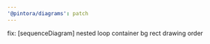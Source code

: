 ```yaml
---
'@pintora/diagrams': patch
---
```


fix: [sequenceDiagram] nested loop container bg rect drawing order
